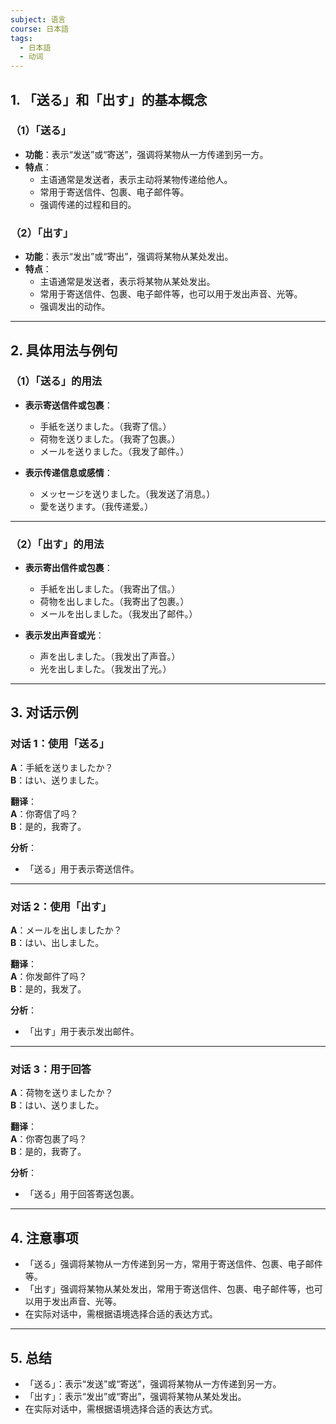 ```yaml
---
subject: 语言
course: 日本語
tags:
  - 日本語
  - 动词
---
```


## 1. **「送る」和「出す」的基本概念**

### （1）**「送る」**
- **功能**：表示“发送”或“寄送”，强调将某物从一方传递到另一方。
- **特点**：
  - 主语通常是发送者，表示主动将某物传递给他人。
  - 常用于寄送信件、包裹、电子邮件等。
  - 强调传递的过程和目的。

### （2）**「出す」**
- **功能**：表示“发出”或“寄出”，强调将某物从某处发出。
- **特点**：
  - 主语通常是发送者，表示将某物从某处发出。
  - 常用于寄送信件、包裹、电子邮件等，也可以用于发出声音、光等。
  - 强调发出的动作。

---

## 2. **具体用法与例句**

### （1）**「送る」的用法**
- **表示寄送信件或包裹**：
  - 手紙を送りました。（我寄了信。）
  - 荷物を送りました。（我寄了包裹。）
  - メールを送りました。（我发了邮件。）

- **表示传递信息或感情**：
  - メッセージを送りました。（我发送了消息。）
  - 愛を送ります。（我传递爱。）

---

### （2）**「出す」的用法**
- **表示寄出信件或包裹**：
  - 手紙を出しました。（我寄出了信。）
  - 荷物を出しました。（我寄出了包裹。）
  - メールを出しました。（我发出了邮件。）

- **表示发出声音或光**：
  - 声を出しました。（我发出了声音。）
  - 光を出しました。（我发出了光。）

---

## 3. **对话示例**

### 对话 1：使用「送る」
**A**：手紙を送りましたか？  
**B**：はい、送りました。

**翻译**：  
**A**：你寄信了吗？  
**B**：是的，我寄了。

**分析**：
- 「送る」用于表示寄送信件。

---

### 对话 2：使用「出す」
**A**：メールを出しましたか？  
**B**：はい、出しました。

**翻译**：  
**A**：你发邮件了吗？  
**B**：是的，我发了。

**分析**：
- 「出す」用于表示发出邮件。

---

### 对话 3：用于回答
**A**：荷物を送りましたか？  
**B**：はい、送りました。

**翻译**：  
**A**：你寄包裹了吗？  
**B**：是的，我寄了。

**分析**：
- 「送る」用于回答寄送包裹。

---

## 4. **注意事项**
- 「送る」强调将某物从一方传递到另一方，常用于寄送信件、包裹、电子邮件等。
- 「出す」强调将某物从某处发出，常用于寄送信件、包裹、电子邮件等，也可以用于发出声音、光等。
- 在实际对话中，需根据语境选择合适的表达方式。

---

## 5. **总结**
- 「送る」：表示“发送”或“寄送”，强调将某物从一方传递到另一方。
- 「出す」：表示“发出”或“寄出”，强调将某物从某处发出。
- 在实际对话中，需根据语境选择合适的表达方式。